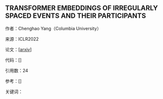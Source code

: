 ## TRANSFORMER EMBEDDINGS OF IRREGULARLY SPACED EVENTS AND THEIR PARTICIPANTS

作者：Chenghao Yang（Columbia University）

来源：ICLR2022

论文：[[arxiv](https://arxiv.org/pdf/2201.00044)]

代码：[]

引用数：24

参考：[]

关键词：

